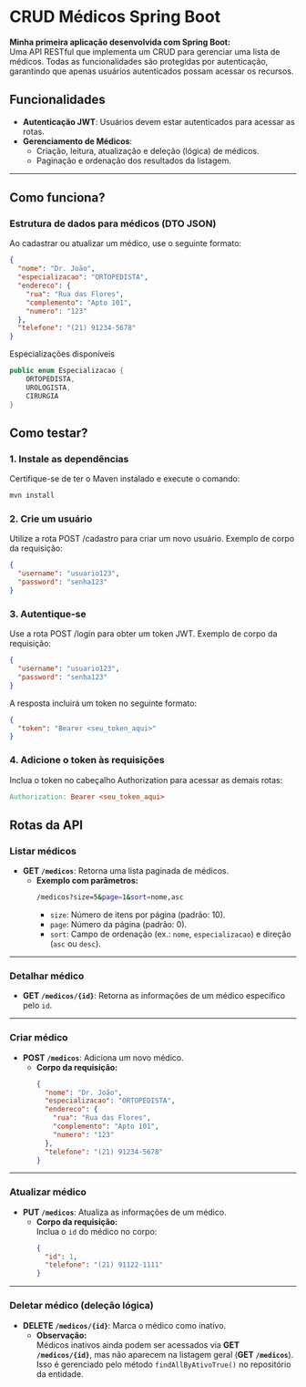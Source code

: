 # CRUD Médicos Spring Boot

**Minha primeira aplicação desenvolvida com Spring Boot:**  
Uma API RESTful que implementa um CRUD para gerenciar uma lista de médicos. Todas as funcionalidades são protegidas por autenticação, garantindo que apenas usuários autenticados possam acessar os recursos.

## Funcionalidades

- **Autenticação JWT**: Usuários devem estar autenticados para acessar as rotas.
- **Gerenciamento de Médicos**:  
  - Criação, leitura, atualização e deleção (lógica) de médicos.
  - Paginação e ordenação dos resultados da listagem.

---

## Como funciona?

### Estrutura de dados para médicos (DTO JSON)
Ao cadastrar ou atualizar um médico, use o seguinte formato:  
```json
{
  "nome": "Dr. João",
  "especializacao": "ORTOPEDISTA",
  "endereco": {
    "rua": "Rua das Flores",
    "complemento": "Apto 101",
    "numero": "123"
  },
  "telefone": "(21) 91234-5678"
}
```

Especializações disponíveis
```java
public enum Especializacao {
    ORTOPEDISTA,
    UROLOGISTA,
    CIRURGIA
}
```
## Como testar?

### 1. Instale as dependências
Certifique-se de ter o Maven instalado e execute o comando:  
```bash
mvn install
```

### 2. Crie um usuário
Utilize a rota POST /cadastro para criar um novo usuário.
Exemplo de corpo da requisição:
```json
{
  "username": "usuario123",
  "password": "senha123"
}
```

### 3. Autentique-se
Use a rota POST /login para obter um token JWT.
Exemplo de corpo da requisição:
```json
{
  "username": "usuario123",
  "password": "senha123"
}
```

A resposta incluirá um token no seguinte formato:
```json
{
  "token": "Bearer <seu_token_aqui>"
}
```

### 4. Adicione o token às requisições
Inclua o token no cabeçalho Authorization para acessar as demais rotas:
```makefile
Authorization: Bearer <seu_token_aqui>
```

## Rotas da API

### **Listar médicos**
- **GET `/medicos`**: Retorna uma lista paginada de médicos.  
  - **Exemplo com parâmetros:**  
    ```bash
    /medicos?size=5&page=1&sort=nome,asc
    ```
    - `size`: Número de itens por página (padrão: 10).  
    - `page`: Número da página (padrão: 0).  
    - `sort`: Campo de ordenação (ex.: `nome`, `especializacao`) e direção (`asc` ou `desc`).

---

### **Detalhar médico**
- **GET `/medicos/{id}`**: Retorna as informações de um médico específico pelo `id`.

---

### **Criar médico**
- **POST `/medicos`**: Adiciona um novo médico.  
  - **Corpo da requisição:**  
    ```json
    {
      "nome": "Dr. João",
      "especializacao": "ORTOPEDISTA",
      "endereco": {
        "rua": "Rua das Flores",
        "complemento": "Apto 101",
        "numero": "123"
      },
      "telefone": "(21) 91234-5678"
    }
    ```

---

### **Atualizar médico**
- **PUT `/medicos`**: Atualiza as informações de um médico.  
  - **Corpo da requisição:**  
    Inclua o `id` do médico no corpo:  
    ```json
    {
      "id": 1,
      "telefone": "(21) 91122-1111"
    }
    ```

---

### **Deletar médico (deleção lógica)**
- **DELETE `/medicos/{id}`**: Marca o médico como inativo.  
  - **Observação:**  
    Médicos inativos ainda podem ser acessados via **GET `/medicos/{id}`**, mas não aparecem na listagem geral (**GET `/medicos`**).  
    Isso é gerenciado pelo método `findAllByAtivoTrue()` no repositório da entidade.
